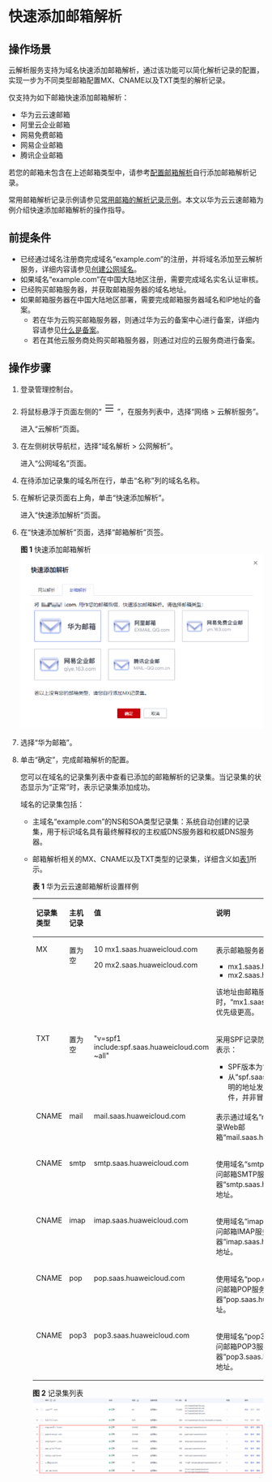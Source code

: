 # 快速添加邮箱解析<a name="dns_usermanual_06013"></a>

## 操作场景<a name="section944415363493"></a>

云解析服务支持为域名快速添加邮箱解析，通过该功能可以简化解析记录的配置，实现一步为不同类型邮箱配置MX、CNAME以及TXT类型的解析记录。

仅支持为如下邮箱快速添加邮箱解析：

-   华为云云速邮箱
-   阿里云企业邮箱
-   网易免费邮箱
-   网易企业邮箱
-   腾讯企业邮箱

若您的邮箱未包含在上述邮箱类型中，请参考[配置邮箱解析](https://support.huaweicloud.com/qs-dns/dns_qs_0004.html)自行添加邮箱解析记录。

常用邮箱解析记录示例请参见[常用邮箱的解析记录示例](https://support.huaweicloud.com/dns_faq/dns_faq_044.html)。本文以华为云云速邮箱为例介绍快速添加邮箱解析的操作指导。

## 前提条件<a name="section43061337113116"></a>

-   已经通过域名注册商完成域名“example.com”的注册，并将域名添加至云解析服务，详细内容请参见[创建公网域名](创建公网域名.md)。
-   如果域名“example.com”在中国大陆地区注册，需要完成域名实名认证审核。
-   已经购买邮箱服务器，并获取邮箱服务器的域名地址。
-   如果邮箱服务器在中国大陆地区部署，需要完成邮箱服务器域名和IP地址的备案。
    -   若在华为云购买邮箱服务器，则通过华为云的备案中心进行备案，详细内容请参见[什么是备案](https://support.huaweicloud.com/icprb-icp/zh-cn_topic_0115815923.html)。
    -   若在其他云服务商处购买邮箱服务器，则通过对应的云服务商进行备案。


## 操作步骤<a name="section228119183364"></a>

1.  登录管理控制台。
2.  将鼠标悬浮于页面左侧的“![](figures/service-list.jpg)”，在服务列表中，选择“网络 \> 云解析服务”。

    进入“云解析”页面。



1.  在左侧树状导航栏，选择“域名解析 \> 公网解析”。

    进入“公网域名”页面。


1.  在待添加记录集的域名所在行，单击“名称”列的域名名称。
2.  在解析记录页面右上角，单击“快速添加解析”。

    进入“快速添加解析”页面。

3.  在“快速添加解析”页面，选择“邮箱解析”页签。

    **图 1**  快速添加邮箱解析<a name="fig166288402210"></a>  
    ![](figures/快速添加邮箱解析.png "快速添加邮箱解析")

4.  选择“华为邮箱”。
5.  单击“确定”，完成邮箱解析的配置。

    您可以在域名的记录集列表中查看已添加的邮箱解析的记录集。当记录集的状态显示为“正常”时，表示记录集添加成功。

    域名的记录集包括：

    -   主域名“example.com”的NS和SOA类型记录集：系统自动创建的记录集，用于标识域名具有最终解释权的主权威DNS服务器和权威DNS服务器。
    -   邮箱解析相关的MX、CNAME以及TXT类型的记录集，详细含义如[表1](#table10372249149)所示。

        **表 1**  华为云云速邮箱解析设置样例

        <a name="table10372249149"></a>
        <table><thead align="left"><tr id="zh-cn_topic_0189043234_row1450642162112"><th class="cellrowborder" valign="top" width="11.08%" id="mcps1.2.5.1.1"><p id="zh-cn_topic_0189043234_p11506132119216"><a name="zh-cn_topic_0189043234_p11506132119216"></a><a name="zh-cn_topic_0189043234_p11506132119216"></a>记录集类型</p>
        </th>
        <th class="cellrowborder" valign="top" width="11.23%" id="mcps1.2.5.1.2"><p id="zh-cn_topic_0189043234_p17506142132119"><a name="zh-cn_topic_0189043234_p17506142132119"></a><a name="zh-cn_topic_0189043234_p17506142132119"></a>主机记录</p>
        </th>
        <th class="cellrowborder" valign="top" width="34.98%" id="mcps1.2.5.1.3"><p id="zh-cn_topic_0189043234_p3506221132120"><a name="zh-cn_topic_0189043234_p3506221132120"></a><a name="zh-cn_topic_0189043234_p3506221132120"></a>值</p>
        </th>
        <th class="cellrowborder" valign="top" width="42.71%" id="mcps1.2.5.1.4"><p id="zh-cn_topic_0189043234_p6506321112112"><a name="zh-cn_topic_0189043234_p6506321112112"></a><a name="zh-cn_topic_0189043234_p6506321112112"></a>说明</p>
        </th>
        </tr>
        </thead>
        <tbody><tr id="zh-cn_topic_0189043234_row1250682120214"><td class="cellrowborder" valign="top" width="11.08%" headers="mcps1.2.5.1.1 "><p id="zh-cn_topic_0189043234_p65069217215"><a name="zh-cn_topic_0189043234_p65069217215"></a><a name="zh-cn_topic_0189043234_p65069217215"></a>MX</p>
        </td>
        <td class="cellrowborder" valign="top" width="11.23%" headers="mcps1.2.5.1.2 "><p id="zh-cn_topic_0189043234_p1850692162116"><a name="zh-cn_topic_0189043234_p1850692162116"></a><a name="zh-cn_topic_0189043234_p1850692162116"></a>置为空</p>
        </td>
        <td class="cellrowborder" valign="top" width="34.98%" headers="mcps1.2.5.1.3 "><p id="zh-cn_topic_0189043234_p10232122416561"><a name="zh-cn_topic_0189043234_p10232122416561"></a><a name="zh-cn_topic_0189043234_p10232122416561"></a>10 mx1.saas.huaweicloud.com</p>
        <p id="zh-cn_topic_0189043234_p2232182495617"><a name="zh-cn_topic_0189043234_p2232182495617"></a><a name="zh-cn_topic_0189043234_p2232182495617"></a>20 mx2.saas.huaweicloud.com</p>
        </td>
        <td class="cellrowborder" valign="top" width="42.71%" headers="mcps1.2.5.1.4 "><p id="zh-cn_topic_0189043234_p5892225185720"><a name="zh-cn_topic_0189043234_p5892225185720"></a><a name="zh-cn_topic_0189043234_p5892225185720"></a>表示邮箱服务器地址为：</p>
        <a name="zh-cn_topic_0189043234_ul198176331573"></a><a name="zh-cn_topic_0189043234_ul198176331573"></a><ul id="zh-cn_topic_0189043234_ul198176331573"><li>mx1.saas.huaweicloud.com</li><li>mx2.saas.huaweicloud.com</li></ul>
        <p id="zh-cn_topic_0189043234_p112742864915"><a name="zh-cn_topic_0189043234_p112742864915"></a><a name="zh-cn_topic_0189043234_p112742864915"></a>该地址由邮箱服务商提供。在接收邮件时，“mx1.saas.huaweicloud.com”的优先级更高。</p>
        </td>
        </tr>
        <tr id="zh-cn_topic_0189043234_row2506152122115"><td class="cellrowborder" valign="top" width="11.08%" headers="mcps1.2.5.1.1 "><p id="zh-cn_topic_0189043234_p15506172117214"><a name="zh-cn_topic_0189043234_p15506172117214"></a><a name="zh-cn_topic_0189043234_p15506172117214"></a>TXT</p>
        </td>
        <td class="cellrowborder" valign="top" width="11.23%" headers="mcps1.2.5.1.2 "><p id="zh-cn_topic_0189043234_p1550613213214"><a name="zh-cn_topic_0189043234_p1550613213214"></a><a name="zh-cn_topic_0189043234_p1550613213214"></a>置为空</p>
        </td>
        <td class="cellrowborder" valign="top" width="34.98%" headers="mcps1.2.5.1.3 "><p id="zh-cn_topic_0189043234_p1423216247567"><a name="zh-cn_topic_0189043234_p1423216247567"></a><a name="zh-cn_topic_0189043234_p1423216247567"></a>"v=spf1 include:spf.saas.huaweicloud.com ~all"</p>
        </td>
        <td class="cellrowborder" valign="top" width="42.71%" headers="mcps1.2.5.1.4 "><p id="zh-cn_topic_0189043234_p9632212101117"><a name="zh-cn_topic_0189043234_p9632212101117"></a><a name="zh-cn_topic_0189043234_p9632212101117"></a>采用SPF记录防范垃圾邮件，该记录值表示：</p>
        <a name="zh-cn_topic_0189043234_ul838213208113"></a><a name="zh-cn_topic_0189043234_ul838213208113"></a><ul id="zh-cn_topic_0189043234_ul838213208113"><li>SPF版本为“spf1”。</li><li><span>从“spf.saas.huaweicloud.com”声明的地址发出的邮件都是合法邮件，并非冒充的垃圾邮件。</span></li></ul>
        </td>
        </tr>
        <tr id="zh-cn_topic_0189043234_row1506182152111"><td class="cellrowborder" valign="top" width="11.08%" headers="mcps1.2.5.1.1 "><p id="zh-cn_topic_0189043234_p1650714213212"><a name="zh-cn_topic_0189043234_p1650714213212"></a><a name="zh-cn_topic_0189043234_p1650714213212"></a>CNAME</p>
        </td>
        <td class="cellrowborder" valign="top" width="11.23%" headers="mcps1.2.5.1.2 "><p id="zh-cn_topic_0189043234_p5186181113561"><a name="zh-cn_topic_0189043234_p5186181113561"></a><a name="zh-cn_topic_0189043234_p5186181113561"></a>mail</p>
        </td>
        <td class="cellrowborder" valign="top" width="34.98%" headers="mcps1.2.5.1.3 "><p id="zh-cn_topic_0189043234_p323215246564"><a name="zh-cn_topic_0189043234_p323215246564"></a><a name="zh-cn_topic_0189043234_p323215246564"></a>mail.saas.huaweicloud.com</p>
        </td>
        <td class="cellrowborder" valign="top" width="42.71%" headers="mcps1.2.5.1.4 "><p id="zh-cn_topic_0189043234_p16507152117214"><a name="zh-cn_topic_0189043234_p16507152117214"></a><a name="zh-cn_topic_0189043234_p16507152117214"></a>表示通过域名“<span>mail.example.com”登录Web邮箱“mail.saas.huaweicloud.com”。</span></p>
        </td>
        </tr>
        <tr id="zh-cn_topic_0189043234_row209534515559"><td class="cellrowborder" valign="top" width="11.08%" headers="mcps1.2.5.1.1 "><p id="zh-cn_topic_0189043234_p169617459554"><a name="zh-cn_topic_0189043234_p169617459554"></a><a name="zh-cn_topic_0189043234_p169617459554"></a>CNAME</p>
        </td>
        <td class="cellrowborder" valign="top" width="11.23%" headers="mcps1.2.5.1.2 "><p id="zh-cn_topic_0189043234_p118620117565"><a name="zh-cn_topic_0189043234_p118620117565"></a><a name="zh-cn_topic_0189043234_p118620117565"></a>smtp</p>
        </td>
        <td class="cellrowborder" valign="top" width="34.98%" headers="mcps1.2.5.1.3 "><p id="zh-cn_topic_0189043234_p6232172495616"><a name="zh-cn_topic_0189043234_p6232172495616"></a><a name="zh-cn_topic_0189043234_p6232172495616"></a>smtp.saas.huaweicloud.com</p>
        </td>
        <td class="cellrowborder" valign="top" width="42.71%" headers="mcps1.2.5.1.4 "><p id="zh-cn_topic_0189043234_p196184516556"><a name="zh-cn_topic_0189043234_p196184516556"></a><a name="zh-cn_topic_0189043234_p196184516556"></a><span>使用域名“smtp.example.com”作为访问邮箱SMTP服务器“smtp.saas.huaweicloud.com”的地址。</span></p>
        </td>
        </tr>
        <tr id="zh-cn_topic_0189043234_row16739449115515"><td class="cellrowborder" valign="top" width="11.08%" headers="mcps1.2.5.1.1 "><p id="zh-cn_topic_0189043234_p18739949105514"><a name="zh-cn_topic_0189043234_p18739949105514"></a><a name="zh-cn_topic_0189043234_p18739949105514"></a>CNAME</p>
        </td>
        <td class="cellrowborder" valign="top" width="11.23%" headers="mcps1.2.5.1.2 "><p id="zh-cn_topic_0189043234_p17186111165614"><a name="zh-cn_topic_0189043234_p17186111165614"></a><a name="zh-cn_topic_0189043234_p17186111165614"></a>imap</p>
        </td>
        <td class="cellrowborder" valign="top" width="34.98%" headers="mcps1.2.5.1.3 "><p id="zh-cn_topic_0189043234_p3232324105617"><a name="zh-cn_topic_0189043234_p3232324105617"></a><a name="zh-cn_topic_0189043234_p3232324105617"></a>imap.saas.huaweicloud.com</p>
        </td>
        <td class="cellrowborder" valign="top" width="42.71%" headers="mcps1.2.5.1.4 "><p id="zh-cn_topic_0189043234_p8739184945517"><a name="zh-cn_topic_0189043234_p8739184945517"></a><a name="zh-cn_topic_0189043234_p8739184945517"></a><span>使用域名“imap.example.com”作为访问邮箱IMAP服务器“imap.saas.huaweicloud.com”的地址。</span></p>
        </td>
        </tr>
        <tr id="zh-cn_topic_0189043234_row28392051105514"><td class="cellrowborder" valign="top" width="11.08%" headers="mcps1.2.5.1.1 "><p id="zh-cn_topic_0189043234_p88392515555"><a name="zh-cn_topic_0189043234_p88392515555"></a><a name="zh-cn_topic_0189043234_p88392515555"></a>CNAME</p>
        </td>
        <td class="cellrowborder" valign="top" width="11.23%" headers="mcps1.2.5.1.2 "><p id="zh-cn_topic_0189043234_p218619118561"><a name="zh-cn_topic_0189043234_p218619118561"></a><a name="zh-cn_topic_0189043234_p218619118561"></a>pop</p>
        </td>
        <td class="cellrowborder" valign="top" width="34.98%" headers="mcps1.2.5.1.3 "><p id="zh-cn_topic_0189043234_p3232112475614"><a name="zh-cn_topic_0189043234_p3232112475614"></a><a name="zh-cn_topic_0189043234_p3232112475614"></a>pop.saas.huaweicloud.com</p>
        </td>
        <td class="cellrowborder" valign="top" width="42.71%" headers="mcps1.2.5.1.4 "><p id="zh-cn_topic_0189043234_p2839451195513"><a name="zh-cn_topic_0189043234_p2839451195513"></a><a name="zh-cn_topic_0189043234_p2839451195513"></a><span>使用域名“pop.example.com”作为访问邮箱POP服务器“pop.saas.huaweicloud.com”的地址。</span></p>
        </td>
        </tr>
        <tr id="zh-cn_topic_0189043234_row18295124715519"><td class="cellrowborder" valign="top" width="11.08%" headers="mcps1.2.5.1.1 "><p id="zh-cn_topic_0189043234_p7295147165520"><a name="zh-cn_topic_0189043234_p7295147165520"></a><a name="zh-cn_topic_0189043234_p7295147165520"></a>CNAME</p>
        </td>
        <td class="cellrowborder" valign="top" width="11.23%" headers="mcps1.2.5.1.2 "><p id="zh-cn_topic_0189043234_p181861611155618"><a name="zh-cn_topic_0189043234_p181861611155618"></a><a name="zh-cn_topic_0189043234_p181861611155618"></a>pop3</p>
        </td>
        <td class="cellrowborder" valign="top" width="34.98%" headers="mcps1.2.5.1.3 "><p id="zh-cn_topic_0189043234_p12232624125614"><a name="zh-cn_topic_0189043234_p12232624125614"></a><a name="zh-cn_topic_0189043234_p12232624125614"></a>pop3.saas.huaweicloud.com</p>
        </td>
        <td class="cellrowborder" valign="top" width="42.71%" headers="mcps1.2.5.1.4 "><p id="zh-cn_topic_0189043234_p529513475555"><a name="zh-cn_topic_0189043234_p529513475555"></a><a name="zh-cn_topic_0189043234_p529513475555"></a><span>使用域名“pop3.example.com”作为访问邮箱POP3服务器“pop3.saas.huaweicloud.com”的地址。</span></p>
        </td>
        </tr>
        </tbody>
        </table>

        **图 2**  记录集列表<a name="fig20232115016323"></a>  
        ![](figures/记录集列表-6.png "记录集列表-6")



